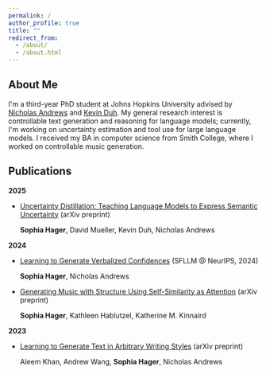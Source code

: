 ```yaml
---
permalink: /
author_profile: true
title: ""
redirect_from: 
  - /about/
  - /about.html
---
```


About Me
---
I'm a third-year PhD student at Johns Hopkins University advised by [Nicholas Andrews](https://www.cs.jhu.edu/~noa/) and [Kevin Duh](https://www.cs.jhu.edu/~kevinduh/). My general research interest is controllable text generation and reasoning for language models; currently, I'm working on uncertainty estimation and tool use for large language models. I received my BA in computer science from Smith College, where I worked on controllable music generation.

Publications
---
**2025**
- [Uncertainty Distillation: Teaching Language Models to Express Semantic Uncertainty](https://arxiv.org/pdf/2503.14749) (arXiv preprint)

  **Sophia Hager**, David Mueller, Kevin Duh, Nicholas Andrews

**2024**
- [Learning to Generate Verbalized Confidences](https://neurips.cc/virtual/2024/105604) (SFLLM @ NeurIPS, 2024)

  **Sophia Hager**, Nicholas Andrews

- [Generating Music with Structure Using Self-Similarity as Attention](https://arxiv.org/pdf/2406.15647) (arXiv preprint)

  **Sophia Hager**, Kathleen Hablutzel, Katherine M. Kinnaird
  
**2023**

- [Learning to Generate Text in Arbitrary Writing Styles](https://arxiv.org/abs/2312.17242) (arXiv preprint)

  Aleem Khan, Andrew Wang, **Sophia Hager**, Nicholas Andrews


